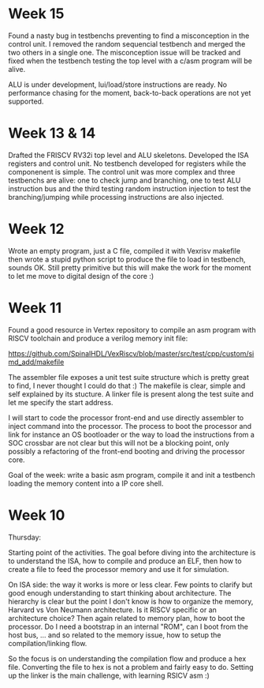 # Week 15

Found a nasty bug in testbenchs preventing to find a misconception in the
control unit. I removed the random sequencial testbench and merged the two
others in a single one. The misconception issue will be tracked and fixed when
the testbench testing the top level with a c/asm program will be alive.

ALU is under development, lui/load/store instructions are ready. No performance
chasing for the moment, back-to-back operations are not yet supported.

# Week 13 & 14

Drafted the FRISCV RV32i top level and ALU skeletons. Developed the ISA
registers and control unit. No testbench developed for registers while the
componenent is simple. The control unit was more complex and three testbenchs
are alive: one to check jump and branching, one to test ALU instruction bus and
the third testing random instruction injection to test the branching/jumping
while processing instructions are also injected.

# Week 12

Wrote an empty program, just a C file, compiled it with Vexrisv makefile
then wrote a stupid python script to produce the file to load in testbench,
sounds OK. Still pretty primitive but this will make the work for the moment
to let me move to digital design of the core :)


# Week 11

Found a good resource in Vertex repository to compile an asm program with
RISCV toolchain and produce a verilog memory init file:

https://github.com/SpinalHDL/VexRiscv/blob/master/src/test/cpp/custom/simd_add/makefile

The assembler file exposes a unit test suite structure which is pretty
great to find, I never thought I could do that :) The makefile is clear, simple
and self explained by its stucture. A linker file is present along the test
suite and let me specify the start address.

I will start to code the processor front-end and use directly assembler to
inject command into the processor. The process to boot the processor and link
for instance an OS bootloader or the way to load the instructions from a
SOC crossbar are not clear but this will not be a blocking point, only possibly
a refactoring of the front-end booting and driving the processor core.

Goal of the week: write a basic asm program, compile it and init a testbench
loading the memory content into a IP core shell.

# Week 10

Thursday:

Starting point of the activities. The goal before diving into the architecture
is to understand the ISA, how to compile and produce an ELF, then how to create
a file to feed the processor memory and use it for simulation.

On ISA side: the way it works is more or less clear. Few points to clarify but
good enough understanding to start thinking about architecture. The hierarchy
is clear but the point I don't know is how to organize the memory, Harvard vs
Von Neumann architecture. Is it RISCV specific or an architecture choice?
Then again related to memory plan, how to boot the processor. Do I need a
bootstrap in an internal "ROM", can I boot from the host bus, ... and so
related to the memory issue, how to setup the compilation/linking flow.

So the focus is on understanding the compilation flow and produce a hex file.
Converting the file to hex is not a problem and fairly easy to do. Setting up
the linker is the main challenge, with learning RSICV asm :)
